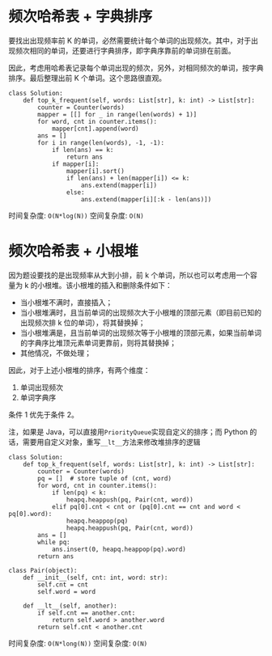 # 频次哈希表 + 字典排序

要找出出现频率前 K 的单词，必然需要统计每个单词的出现频次。其中，对于出现频次相同的单词，还要进行字典排序，即字典序靠前的单词排在前面。

因此，考虑用哈希表记录每个单词出现的频次，另外，对相同频次的单词，按字典排序。最后整理出前 K 个单词。这个思路很直观。

```python3 []
class Solution:
    def top_k_frequent(self, words: List[str], k: int) -> List[str]:
        counter = Counter(words)
        mapper = [[] for _ in range(len(words) + 1)]
        for word, cnt in counter.items():
            mapper[cnt].append(word)
        ans = []
        for i in range(len(words), -1, -1):
            if len(ans) == k:
                return ans
            if mapper[i]:
                mapper[i].sort()
                if len(ans) + len(mapper[i]) <= k:
                    ans.extend(mapper[i])
                else:
                    ans.extend(mapper[i][:k - len(ans)])
```

时间复杂度: `O(N*log(N))`
空间复杂度: `O(N)`

# 频次哈希表 + 小根堆

因为题设要找的是出现频率从大到小排，前 k 个单词，所以也可以考虑用一个容量为 k 的小根堆。该小根堆的插入和删除条件如下：

- 当小根堆不满时，直接插入；
- 当小根堆满时，且当前单词的出现频次大于小根堆的顶部元素（即目前已知的出现频次排 k 位的单词），将其替换掉；
- 当小根堆满是，且当前单词的出现频次等于小根堆的顶部元素，如果当前单词的字典序比堆顶元素单词更靠前，则将其替换掉；
- 其他情况，不做处理；

因此，对于上述小根堆的排序，有两个维度：

1. 单词出现频次
2. 单词字典序

条件 1 优先于条件 2。

注，如果是 Java，可以直接用`PriorityQueue`实现自定义的排序；而 Python 的话，需要用自定义对象，重写`__lt__`方法来修改堆排序的逻辑

```python3 []
class Solution:
    def top_k_frequent(self, words: List[str], k: int) -> List[str]:
        counter = Counter(words)
        pq = []  # store tuple of (cnt, word)
        for word, cnt in counter.items():
            if len(pq) < k:
                heapq.heappush(pq, Pair(cnt, word))
            elif pq[0].cnt < cnt or (pq[0].cnt == cnt and word < pq[0].word):
                heapq.heappop(pq)
                heapq.heappush(pq, Pair(cnt, word))
        ans = []
        while pq:
            ans.insert(0, heapq.heappop(pq).word)
        return ans

class Pair(object):
    def __init__(self, cnt: int, word: str):
        self.cnt = cnt
        self.word = word

    def __lt__(self, another):
        if self.cnt == another.cnt:
            return self.word > another.word
        return self.cnt < another.cnt
```

时间复杂度: `O(N*long(N))`
空间复杂度: `O(N)`
